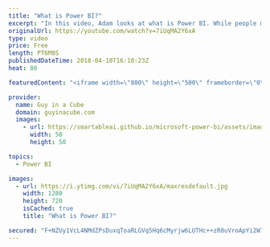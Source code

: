 ```yaml
---
title: "What is Power BI?"
excerpt: "In this video, Adam looks at what is Power BI. While people may see bits and pieces of Power BI, they may not understand holistically what Power BI is. From Power BI Desktop to the Power BI service and the mobile app, Power BI is a full suite of tools for your visualization and reporting needs.  Power"
originalUrl: https://youtube.com/watch?v=7iUqMA2Y6xA
type: video
price: Free
length: PT6M8S
publishedDateTime: 2018-04-10T16:10:23Z
heat: 86

featuredContent: "<iframe width=\"800\" height=\"500\" frameborder=\"0\" src=\"https://www.youtube.com/embed/7iUqMA2Y6xA\" allow=\"accelerometer; autoplay; encrypted-media; gyroscope; picture-in-picture\" allowfullscreen></iframe>"

provider:
  name: Guy in a Cube
  domain: guyinacube.com
  images:
    - url: https://smartableai.github.io/microsoft-power-bi/assets/images/organizations/guyinacube.com-50x50.jpg
      width: 50
      height: 50

topics:
  - Power BI

images:
  - url: https://i.ytimg.com/vi/7iUqMA2Y6xA/maxresdefault.jpg
    width: 1280
    height: 720
    isCached: true
    title: "What is Power BI?"

secured: "F+NZUy1VcL4NMdZPsDuxqToaRLGVq5Hq6cMyrjw6LUTHc++zR0uVroApYi2W7Vjli224HHmKxoQ33/Hbjk7atbikErr9ZNLbaDd2AajVQiPK5BNZ/iBU2F7hAS7wNeHtvE9Lpn+jU9NDRfkPhDjsS+pMoRSXB4JuFy4WZoDLEfTElJ8I1Sq4XGeCJLcbkdtTRdMx8w6ljCHWYebrHcGxlZ3dJpZiIQ3lSyWNsaH+MdcFa854OEK1a0OQZS+Q2a4iV4WZBvaxq8SkZmM4lxhrK+1BBCiWTXrMnJROgWTKP8hOCWDCaamnR8bBtWmAGrUTvBQqIpx0W9hr+e9Fzp7VxEUG8A8XBYB3IoEyxjiQGn12prKDbCEwfIrPNj3l3Ukx/VZVLE2pG5YpDmeDkUcVHEKBwbT5ws7Cj7FnPu45KNICE1ejZVzt8wJcEn6ryM3g;OZPFwZzWxmj4N8RkVX87Gg=="
---
```


